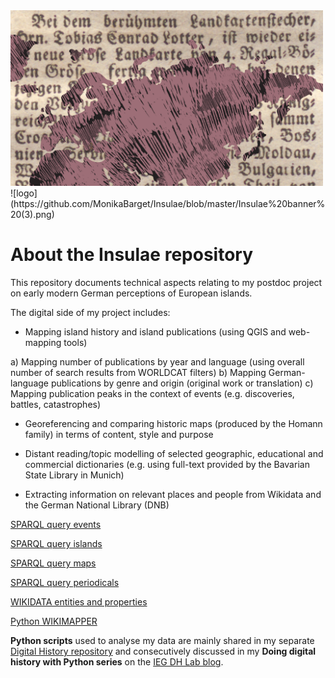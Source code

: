 <img src="https://github.com/MonikaBarget/Insulae/blob/master/Insulae%20banner%20(3).png" width="500" align="aligncenter"/>
![logo](https://github.com/MonikaBarget/Insulae/blob/master/Insulae%20banner%20(3).png)

# About the Insulae repository

This repository documents technical aspects relating to my postdoc project on early modern German perceptions of European islands.

The digital side of my project includes:

* Mapping island history and island publications (using QGIS and web-mapping tools)

a) Mapping number of publications by year and language (using overall number of search results from WORLDCAT filters)
b) Mapping German-language publications by genre and origin (original work or translation)
c) Mapping publication peaks in the context of events (e.g. discoveries, battles, catastrophes)

* Georeferencing and comparing historic maps (produced by the Homann family) in terms of content, style and purpose

* Distant reading/topic modelling of selected geographic, educational and commercial dictionaries (e.g. using full-text provided by the Bavarian State Library in Munich)

* Extracting information on relevant places and people from Wikidata and the German National Library (DNB)

[SPARQL query events](https://github.com/MonikaBarget/Insulae/blob/master/WIKIDATA-SPARQL-events)

[SPARQL query islands](https://github.com/MonikaBarget/Insulae/blob/master/WIKIDATA-SPARQL-islands)

[SPARQL query maps](https://github.com/MonikaBarget/Insulae/blob/master/WIKIDATA-SPARQL-maps)

[SPARQL query periodicals](https://github.com/MonikaBarget/Insulae/blob/master/WIKIDATA-SPARQL-periodicals)

[WIKIDATA entities and properties](https://github.com/MonikaBarget/Insulae/blob/master/WIKIDATAquery.csv)

[Python WIKIMAPPER](https://github.com/MonikaBarget/Insulae/blob/master/matchIDwithWIKIMAPPER.py)

**Python scripts** used to analyse my data are mainly shared in my separate [Digital History repository](https://github.com/MonikaBarget/DigitalHistory) and consecutively discussed in my **Doing digital history with Python series** on the [IEG DH Lab blog](https://dhlab.hypotheses.org/).
